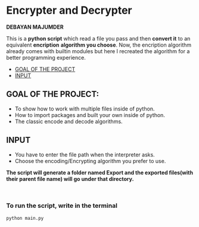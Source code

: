 # **Encrypter and Decrypter**
**DEBAYAN MAJUMDER**

This is a **python script** which read a file you pass and then **convert it** to an equivalent **encription**
**algorithm you choose**.
Now, the encription algorithm already comes with builtin modules but here I 
recreated the algorithm for a better programming experience.

- [GOAL OF THE PROJECT](#goal-of-the-project)
- [INPUT](#input)

## GOAL OF THE PROJECT:
- To show how to work with multiple files inside of python.
- How to import packages and built your own inside of python.
- The classic encode and decode algorithms.

## INPUT
- You have to enter the file path when the interpreter asks.
- Choose the encoding/Encrypting algorithm you prefer to use.

**The script will generate a folder named Export and the exported files(with their parent file name) will go under that directory.**

</br>

### **To run the script, write in the terminal**
```
python main.py
```
